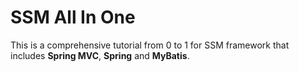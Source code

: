 # SSM All In One
This is a comprehensive tutorial from 0 to 1 for SSM framework that includes **Spring MVC**, **Spring** and **MyBatis**.
